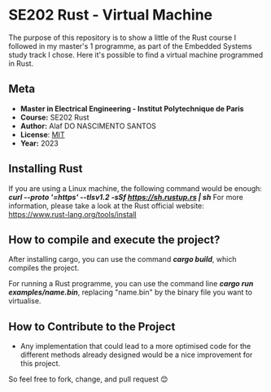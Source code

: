 # SE202 Rust - Virtual Machine
The purpose of this repository is to show a little of the Rust course I followed in my master's 1 programme, as part of the Embedded Systems study track I chose. Here it's possible to find a virtual machine programmed in Rust. 

## Meta
 * **Master in Electrical Engineering - Institut Polytechnique de Paris**
 * **Course:** SE202 Rust
 * **Author:** Alaf DO NASCIMENTO SANTOS
 * **License**: [MIT](LICENSE)
 * **Year:** 2023

## Installing Rust
If you are using a Linux machine, the following command would be enough: ***curl --proto '=https' --tlsv1.2 -sSf https://sh.rustup.rs | sh***
For more information, please take a look at the Rust official website: https://www.rust-lang.org/tools/install

## How to compile and execute the project?
After installing cargo, you can use the command ***cargo build***, which compiles the project.

For running a Rust programme, you can use the command line ***cargo run examples/name.bin***, replacing "name.bin" by the binary file you want to virtualise.

## How to Contribute to the Project
- Any implementation that could lead to a more optimised code for the different methods already designed would be a nice improvement for this project. 

So feel free to fork, change, and pull request 😊




